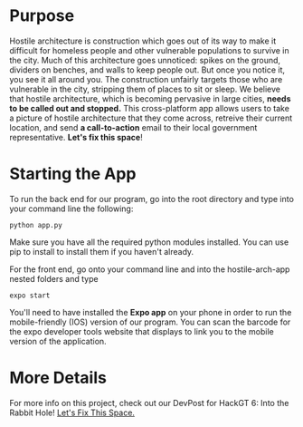 # Purpose
Hostile architecture is construction which goes out of its way to make it difficult for homeless people and other vulnerable populations to survive in the city. Much of this architecture goes unnoticed: spikes on the ground, dividers on benches, and walls to keep people out. But once you notice it, you see it all around you. The construction unfairly targets those who are vulnerable in the city, stripping them of places to sit or sleep. We believe that hostile architecture, which is becoming pervasive in large cities, **needs to be called out and stopped.**
This cross-platform app allows users to take a picture of hostile architecture that they come across, retreive their current location, and send **a call-to-action** email to their local government representative. **Let's fix this space**!
# Starting the App
To run the back end for our program, go into the root directory and type into your command line the following:

    python app.py
Make sure you have all the required python modules installed. You can use pip to install to install them if you haven't already.

For the front end, go onto your command line and into the hostile-arch-app nested folders and type

    expo start
  
You'll need to have installed the **Expo app** on your phone in order to run the mobile-friendly (IOS) version of our program. You can scan the barcode for the expo developer tools website that displays to link you to the mobile version of the application.

# More Details
For more info on this project, check out our DevPost for HackGT 6: Into the Rabbit Hole! [Let's Fix This Space.](https://devpost.com/software/fix-this-space)

